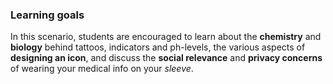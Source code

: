 ### Learning goals

In this scenario, students are encouraged to learn about the **chemistry** and **biology** behind tattoos, indicators and ph-levels, the various aspects of **designing an icon**, and discuss the **social relevance** and **privacy concerns** of wearing your medical info on your <var>sleeve</var>.